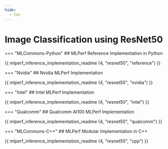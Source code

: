 ```yaml
---
hide:
  - toc
---
```


# Image Classification using ResNet50 

=== "MLCommons-Python"
    ## MLPerf Reference Implementation in Python
    
{{ mlperf_inference_implementation_readme (4, "resnet50", "reference") }}

=== "Nvidia"
    ## Nvidia MLPerf Implementation
    
{{ mlperf_inference_implementation_readme (4, "resnet50", "nvidia") }}

=== "Intel"
    ## Intel MLPerf Implementation
    
{{ mlperf_inference_implementation_readme (4, "resnet50", "intel") }}

=== "Qualcomm"
    ## Qualcomm AI100 MLPerf Implementation
    
{{ mlperf_inference_implementation_readme (4, "resnet50", "qualcomm") }}

=== "MLCommons-C++"
    ## MLPerf Modular Implementation in C++
    
{{ mlperf_inference_implementation_readme (4, "resnet50", "cpp") }}
